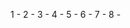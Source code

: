 1 - <ProfilePage />
2 - <NavBar />
3 - <SideMenu />
4 - <CoworkerList />
5 - <ProfilePageMain />
6 - <ProjectDetail />
7 - <TaskList />
8 - <TaskItem />
